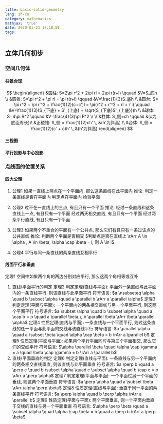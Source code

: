```yaml
---
title: basic-solid-geometry
lang: zh-cn
category: mathematics
mathjax: 'true'
date: 2020-03-23 17:18:59
tags:
---
```

## 立体几何初步

### 空间几何体 

#### 柱锥台球

$$
\begin{aligned}
&圆柱: S=2\pi r^2 + 2\pi rl = 2\pi r(r+l) \qquad &V=S_底h \\
&圆锥: S=\pi r^2 + \pi rl = \pi r(r+l) \qquad &V=\frac{1}{3}S_底h \\
&圆台: S= \pi r^2 + \pi r'^2 + \frac{1}{2}(c+c')l = \pi(r^2 + r'^2 + rl + r'l) \qquad &V=\frac{1}{3}(S_{下底} + S'_{上底} + \sqrt{S_{下底}S'_{上底}})h \\
&球体: S=4\pi R^2 \qquad &V=\frac{4}{3}\pi R^2 \\
\\
&柱体: S_侧=ch \qquad &(c为底面周长)\\
&正棱锥: S_侧 = \frac{1}{2}ch' \, &(h'为斜高) \\
&台体: S_侧 = \frac{1}{2}(c' + c)h' \, &(h'为斜高)
\end{aligned}
$$

#### 三视图

#### 平行投影与中心投影

### 点线面的位置关系

#### 四大公理

1. 公理1 如果一直线上两点在一个平面内, 那么这条直线在此平面内
   推论: 判定一条直线是否在平面内
         判定点在平面内
         检验平面

2. 公理2 过不在一直线上的三点, 有且只有一个平面
   推论: 经过一条直线和这条直线上一点, 有且只有一个平面
         经过两天相交直线, 有且只有一个平面
         经过两条平行直线, 有且只有一个平面

3. 公理3 如果两个不重合的平面有一个公共点, 那么它们有且只有一条过该点的公共直线
   推论: 判断两个平面是否相交
         $判断点是否在直线上 \rArr A \in \alpha , A \in \beta, \alpha \cap \beta = l, 则 A \in l$

4. 公理4 平行与同一条直线的两条直线互相平行

#### 线面平行和垂直

定理1 空间中如果两个角的两边分别对应平行, 那么这两个角相等或互补

1. 直线\平面平行的判定
   定理2 判定定理(直线与平面): 平面外一条直线与此平面内的一条直线平行, 则该直线与此平面平行
         符号语言: $a \nsubseteq \alpha \quad b \subset \alpha \quad a \parallel b \rArr a \parallel \alpha$
   定理3 判定定理(平面与平面): 一个平面内的两条相交直线与另一个平面平行, 则这两个平面平行
         符号语言: $a \subset \alpha \quad b \subset \alpha \quad a \cap b = p \quad a \parallel \beta,\, b \parallel \beta \rArr \beta \parallel \alpha$
   定理4 性质定理(直线与平面): 一条直线与一个平面平行, 则过这条直线的任一平面与此平面的交线与该直线平行
         符号语言: $a \parallel \alpha \quad a \subset \beta \quad \alpha \cap \beta = b \rArr a \parallel b$
   定理5 性质定理(平面与平面): 如果两个平行平面同时与第三个平面相交, 那么它们的交线平行
         符号语言: $\alpha \parallel \beta \quad \alpha \cap \gamma = a \quad \beta \cap \gamma = b \rArr a \parallel b$
2. 直线\平面垂直的判定
   定理6 判定定理(直线与平面): 一条直线与另一个平面内的两条相交直线垂直, 则该直线与此平面垂直
         符号语言: $a \perp b \quad a \perp c \quad b \subset \alpha \quad c \subset \alpha \quad b \cap c = p \rArr a \perp \alpha$
   定理7 判定定理(平面与平面): 一个平面过另一个平面的垂线, 则这两个平面垂直
         符号语言: $a \perp \alpha \quad a \subset \beta \rArr \alpha \perp \beta$
   定理8 性质定理(直线与平面): 垂直于同一平面的两条直线平行
         符号语言: $a \perp \alpha \quad b \perp \alpha \rArr a \parallel b$
   定理9 性质定理(平面与平面): 两个平面垂直, 则一个平面内垂直于交线的直线与另一个平面垂直
         符号语言: $\alpha \perp \beta \quad a \subset \alpha \quad \alpha \cap \beta = b \quad a \perp b \rArr a \perp \beta$

